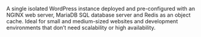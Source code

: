 A single isolated WordPress instance deployed and pre-configured with an NGINX web server, MariaDB SQL database server and Redis as an object cache. Ideal for small and medium-sized websites and development environments that don’t need scalability or high availability.
